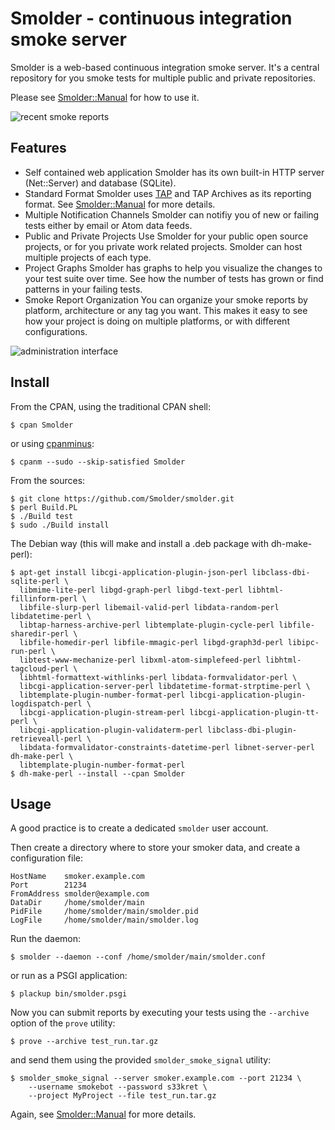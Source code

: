 Smolder - continuous integration smoke server
=============================================

Smolder is a web-based continuous integration smoke server. It's a central
repository for you smoke tests for multiple public and private repositories.

Please see [Smolder::Manual](https://metacpan.org/module/Smolder::Manual)
for how to use it.

![recent smoke reports](http://i.imgur.com/Hb2cD.png)

Features
--------
* Self contained web application
  Smolder has its own built-in HTTP server (Net::Server) and database (SQLite).
* Standard Format
  Smolder uses [TAP](http://en.wikipedia.org/wiki/Test_Anything_Protocol)
  and TAP Archives as its reporting format.
  See [Smolder::Manual](https://metacpan.org/module/Smolder::Manual) for
  more details.
* Multiple Notification Channels
  Smolder can notifiy you of new or failing tests either by email or Atom
  data feeds.
* Public and Private Projects
  Use Smolder for your public open source projects, or for you private work
  related projects. Smolder can host multiple projects of each type.
* Project Graphs
  Smolder has graphs to help you visualize the changes to your test suite
  over time. See how the number of tests has grown or find patterns in
  your failing tests.
* Smoke Report Organization
  You can organize your smoke reports by platform, architecture or any tag
  you want. This makes it easy to see how your project is doing on multiple
  platforms, or with different configurations.

![administration interface](http://i.imgur.com/ASTGB.png)

Install
-------
From the CPAN, using the traditional CPAN shell:

    $ cpan Smolder

or using [cpanminus](https://metacpan.org/module/App::cpanminus):

    $ cpanm --sudo --skip-satisfied Smolder

From the sources:

    $ git clone https://github.com/Smolder/smolder.git
    $ perl Build.PL
    $ ./Build test
    $ sudo ./Build install

The Debian way (this will make and install a .deb package with dh-make-perl):

    $ apt-get install libcgi-application-plugin-json-perl libclass-dbi-sqlite-perl \
      libmime-lite-perl libgd-graph-perl libgd-text-perl libhtml-fillinform-perl \
      libfile-slurp-perl libemail-valid-perl libdata-random-perl libdatetime-perl \
      libtap-harness-archive-perl libtemplate-plugin-cycle-perl libfile-sharedir-perl \
      libfile-homedir-perl libfile-mmagic-perl libgd-graph3d-perl libipc-run-perl \
      libtest-www-mechanize-perl libxml-atom-simplefeed-perl libhtml-tagcloud-perl \
      libhtml-formattext-withlinks-perl libdata-formvalidator-perl \
      libcgi-application-server-perl libdatetime-format-strptime-perl \
      libtemplate-plugin-number-format-perl libcgi-application-plugin-logdispatch-perl \
      libcgi-application-plugin-stream-perl libcgi-application-plugin-tt-perl \
      libcgi-application-plugin-validaterm-perl libclass-dbi-plugin-retrieveall-perl \
      libdata-formvalidator-constraints-datetime-perl libnet-server-perl dh-make-perl \
      libtemplate-plugin-number-format-perl
    $ dh-make-perl --install --cpan Smolder


Usage
-----
A good practice is to create a dedicated `smolder` user account.

Then create a directory where to store your smoker data, and create
a configuration file:

    HostName    smoker.example.com
    Port        21234
    FromAddress smolder@example.com
    DataDir     /home/smolder/main
    PidFile     /home/smolder/main/smolder.pid
    LogFile     /home/smolder/main/smolder.log

Run the daemon:

    $ smolder --daemon --conf /home/smolder/main/smolder.conf

or run as a PSGI application:

    $ plackup bin/smolder.psgi

Now you can submit reports by executing your tests using the `--archive`
option of the `prove` utility:

    $ prove --archive test_run.tar.gz

and send them using the provided `smolder_smoke_signal` utility:

    $ smolder_smoke_signal --server smoker.example.com --port 21234 \
        --username smokebot --password s33kret \
        --project MyProject --file test_run.tar.gz

Again, see [Smolder::Manual](https://metacpan.org/module/Smolder::Manual)
for more details.


